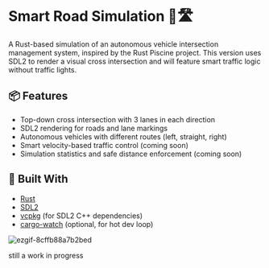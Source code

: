 # Smart Road Simulation 🚗🛣️

A Rust-based simulation of an autonomous vehicle intersection management system, inspired by the Rust Piscine project. This version uses SDL2 to render a visual cross intersection and will feature smart traffic logic without traffic lights.

## 📦 Features

- Top-down cross intersection with 3 lanes in each direction
- SDL2 rendering for roads and lane markings
- Autonomous vehicles with different routes (left, straight, right)
- Smart velocity-based traffic control (coming soon)
- Simulation statistics and safe distance enforcement (coming soon)

## 🧰 Built With

- [Rust](https://www.rust-lang.org/)
- [SDL2](https://github.com/Rust-SDL2/rust-sdl2)
- [vcpkg](https://github.com/microsoft/vcpkg) (for SDL2 C++ dependencies)
- [cargo-watch](https://crates.io/crates/cargo-watch) (optional, for hot dev loop)


![ezgif-8cffb88a7b2bed](https://github.com/user-attachments/assets/a38bdb61-8c65-492f-b7c9-bd7ec08262e9)




still a work in progress 
